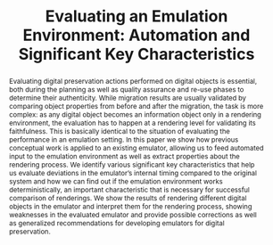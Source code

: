 ---
abstract: 'Evaluating digital preservation actions performed on digital objects is
  essential, both during the planning as well as quality assurance and re-use phases
  to determine their authenticity. While migration results are usually validated by
  comparing object properties from before and after the migration, the task is more
  complex: as any digital object becomes an information object only in a rendering
  environment, the evaluation has to happen at a rendering level for validating its
  faithfulness. This is basically identical to the situation of evaluating the performance
  in an emulation setting.

  In this paper we show how previous conceptual work is applied to an existing emulator,
  allowing us to feed automated input to the emulation environment as well as extract
  properties about the rendering process. We identify various significant key characteristics
  that help us evaluate deviations in the emulator’s internal timing compared to the
  original system and how we can find out if the emulation environment works deterministically,
  an important characteristic that is necessary for successful comparison of renderings.
  We show the results of rendering different digital objects in the emulator and interpret
  them for the rendering process, showing weaknesses in the evaluated emulator and
  provide possible corrections as well as generalized recommendations for developing
  emulators for digital preservation.'
creators:
- Guttenbrunner, Mark
- Rauber, Andreas
date: null
document_url: https://services.phaidra.univie.ac.at/api/object/o:293842/download
grand_parent: iPRES
institutions: []
keywords:
- ischool
- toronto
- canada
- emulation
- digital preservation
landing_page_url: https://phaidra.univie.ac.at/o:293842
language: eng
layout: publication
license: CC BY-NC-SA 3.0 AT
notes_url: null
parent: iPRES 2012
publication_type: paper
size: 993909
slides_url: null
source_name: iPRES
stream_url: null
title: 'Evaluating an Emulation Environment: Automation and Significant Key Characteristics'
year: 2012
---